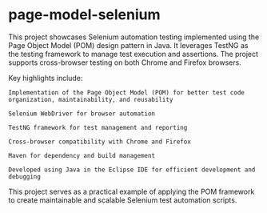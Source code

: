 # page-model-selenium
This project showcases Selenium automation testing implemented using the Page Object Model (POM) design pattern in Java. It leverages TestNG as the testing framework to manage test execution and assertions. The project supports cross-browser testing on both Chrome and Firefox browsers.

Key highlights include:

    Implementation of the Page Object Model (POM) for better test code organization, maintainability, and reusability

    Selenium WebDriver for browser automation

    TestNG framework for test management and reporting

    Cross-browser compatibility with Chrome and Firefox

    Maven for dependency and build management

    Developed using Java in the Eclipse IDE for efficient development and debugging

This project serves as a practical example of applying the POM framework to create maintainable and scalable Selenium test automation scripts.
